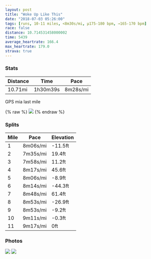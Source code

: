 ```yaml
---
layout: post
title: "Woke Up Like This"
date: "2018-07-03 05:26:00"
tags: [runs, 10-11 miles, <8m30s/mi, μ175-180 bpm, →165-170 bpm]
race: false
distance: 10.714531458000002
time: 5439
average_heartrate: 166.4
max_heartrate: 179.0
strava: true
---
```


### Stats

| Distance | Time | Pace |
|----------|------|------|
|10.71mi|1h30m39s|8m28s/mi|

GPS mia last mile

{% raw %}
<img src='https://maps.googleapis.com/maps/api/staticmap?maptype=roadmap&path=enc:{vrwFvhqbMaFsEJmF_wAk|@kSkOiCyEgEGaA{BgXkN{OaMoBm@}BjEmHtXuCe@yBbDsDxKhAvDmEcA_LxByD{AiPyTkLWuGqIuL}BcRaN_DwE_@aNc^iV}H}@wH|A}McMiMeA_EiG}A|AzAlFq@lBgMkFcCpAeCrHMlHtBtBnE{GjHYjFxJrD`CpChJvLzH`DtF`Hx@pClJ~CvDdFjAtHgAvLxLbIr@~R`YtOnAjCvGfOjG~L~PpFg@lFwKhGmFrIpBdExCVrBzDyHxDR~NxK&key=AIzaSyC1MId7bFpkLXNAaYhBSTb8jLyiSqzbDtM&size=800x800&markers=color:yellow|label:S|40.73342,-73.98556&markers=color:green|label:F|40.75860999999998,-73.97886000000005'>
{% endraw %}

### Splits

| Mile | Pace | Elevation |
|------|------|-----------|
|1|8m06s/mi|-11.5ft|
|2|7m35s/mi|19.4ft|
|3|7m58s/mi|11.2ft|
|4|8m17s/mi|45.6ft|
|5|8m06s/mi|-8.9ft|
|6|8m14s/mi|-44.3ft|
|7|8m48s/mi|61.4ft|
|8|8m53s/mi|-26.9ft|
|9|8m53s/mi|-9.2ft|
|10|9m11s/mi|-0.3ft|
|11|9m17s/mi|0ft|

### Photos
<img src='https://dgtzuqphqg23d.cloudfront.net/35I61-Rsune39bLBaSGwnhv53v4DDgrRE98BVUpgILg-431x768.jpg'>

<img src='https://dgtzuqphqg23d.cloudfront.net/WFG4nvXTzxpQXt_vyoLg4HVewSdp5GBiz_lDh_X7PGU-738x768.jpg'>
